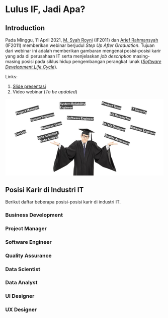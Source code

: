 # Lulus IF, Jadi Apa?

## Introduction

Pada Minggu, 11 April 2021, [M. Syah Royni](https://github.com/syahroyni) (IF2011) dan [Arief Rahmansyah](https://github.com/ariefrahmansyah) (IF2011) memberikan webinar berjudul _Step Up After Graduation_. Tujuan dari webinar ini adalah memberikan gambaran mengenai posisi-posisi karir yang ada di perusahaan IT serta menjelaskan _job description_ masing-masing posisi pada siklus hidup pengembangan perangkat lunak ([_Software Development Life Cycle_](https://en.wikipedia.org/wiki/Systems_development_life_cycle)).

Links:

1. [Slide presentasi](https://docs.google.com/presentation/d/1C6Zfu8kpDPwA0X2GBjbF2P-B2LwnMpLe1kUUNtjByo0/edit?usp=sharing)
2. Video webinar (_To be updated_)

<p align="center"><img src="images/lulus-if-jadi-apa.png" alt="Lulus IF, Jadi Apa?" width="640"/></p>

## Posisi Karir di Industri IT

Berikut daftar beberapa posisi-posisi karir di industri IT.

### Business Development

### Project Manager

### Software Engineer

### Quality Assurance

### Data Scientist

### Data Analyst

### UI Designer

### UX Designer

